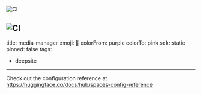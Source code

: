 ![CI](https://github.com/asnk633/thaiba-media-dashboard/actions/workflows/ci.yml/badge.svg?branch=main)

![CI](https://github.com/asnk633/thaiba-media-dashboard/actions/workflows/ci.yml/badge.svg?branch=main)
---
title: media-manager
emoji: 🐳
colorFrom: purple
colorTo: pink
sdk: static
pinned: false
tags:
  - deepsite
---

Check out the configuration reference at https://huggingface.co/docs/hub/spaces-config-reference
